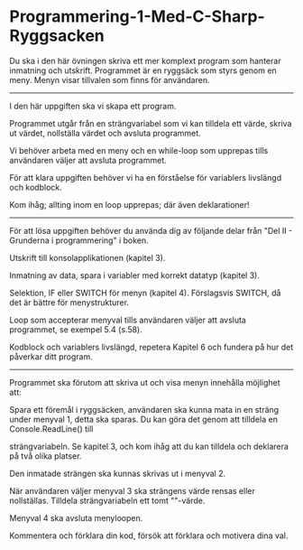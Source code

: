 # Programmering-1-Med-C-Sharp-Ryggsacken
Du ska i den här övningen skriva ett mer komplext program som hanterar inmatning och utskrift. Programmet är en ryggsäck som styrs genom en meny. Menyn visar tillvalen som finns för användaren.

----------------------------------------------------------
I den här uppgiften ska vi skapa ett program.

Programmet utgår från en strängvariabel som vi kan tilldela ett värde, skriva ut värdet, nollställa värdet och avsluta programmet.

Vi behöver arbeta med en meny och en while-loop som upprepas tills användaren väljer att avsluta programmet.

För att klara uppgiften behöver vi ha en förståelse för variablers livslängd och kodblock.

Kom ihåg; allting inom en loop upprepas; där även deklarationer!

----------------------------------------------------------
För att lösa uppgiften behöver du använda dig av följande delar från "Del II - Grunderna i programmering" i boken.

Utskrift till konsolapplikationen (kapitel 3).

Inmatning av data, spara i variabler med korrekt datatyp (kapitel 3).

Selektion, IF eller SWITCH för menyn (kapitel 4). Förslagsvis SWITCH, då det är bättre för menystrukturer.

Loop som accepterar menyval tills användaren väljer att avsluta programmet, se exempel 5.4 (s.58).

Kodblock och variablers livslängd, repetera Kapitel 6 och fundera på hur det påverkar ditt program.

------------------------------------------------------------
Programmet ska förutom att skriva ut och visa menyn innehålla möjlighet att:

Spara ett föremål i ryggsäcken, användaren ska kunna mata in en sträng under menyval 1, detta ska sparas. Du kan göra det genom att tilldela en Console.ReadLine() till 

strängvariabeln. Se kapitel 3, och kom ihåg att du kan tilldela och deklarera på två olika platser.

Den inmatade strängen ska kunnas skrivas ut i menyval 2.

När användaren väljer menyval 3 ska strängens värde rensas eller nollställas. Tilldela strängvariabeln ett tomt ""-värde.

Menyval 4 ska avsluta menyloopen.

Kommentera och förklara din kod, försök att förklara och motivera dina val.
